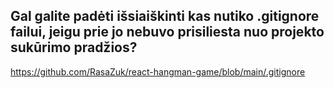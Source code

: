 ## Gal galite padėti išsiaiškinti kas nutiko .gitignore failui, jeigu prie jo nebuvo prisiliesta nuo projekto sukūrimo pradžios?
https://github.com/RasaZuk/react-hangman-game/blob/main/.gitignore 
